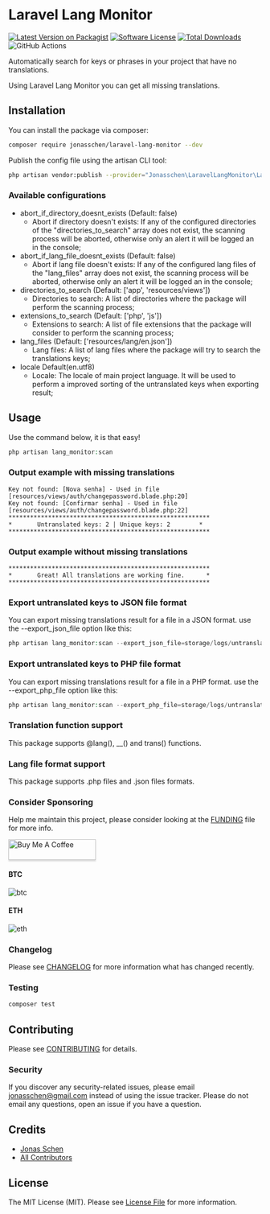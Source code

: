 # Laravel Lang Monitor

[![Latest Version on Packagist](https://img.shields.io/packagist/v/jonasschen/laravel-lang-monitor.svg?style=flat-square)](https://packagist.org/packages/jonasschen/laravel-lang-monitor)
[![Software License](https://img.shields.io/badge/license-MIT-brightgreen.svg?style=flat-square)](LICENSE.md)
[![Total Downloads](https://img.shields.io/packagist/dt/jonasschen/laravel-lang-monitor.svg?style=flat-square)](https://packagist.org/packages/jonasschen/laravel-lang-monitor)
![GitHub Actions](https://github.com/jonasschen/laravel-lang-monitor/actions/workflows/main.yml/badge.svg)

Automatically search for keys or phrases in your project that have no translations.

Using Laravel Lang Monitor you can get all missing translations.
## Installation

You can install the package via composer:
```bash
composer require jonasschen/laravel-lang-monitor --dev
```

Publish the config file using the artisan CLI tool:
```bash
php artisan vendor:publish --provider="Jonasschen\LaravelLangMonitor\LaravelLangMonitorServiceProvider"
```

### Available configurations
- abort_if_directory_doesnt_exists (Default: false)
    - Abort if directory doesn't exists: If any of the configured directories of the "directories_to_search" array does not exist, the scanning process will be aborted, otherwise only an alert it will be logged an in the console;
- abort_if_lang_file_doesnt_exists (Default: false)
    - Abort if lang file doesn't exists: If any of the configured lang files of the "lang_files" array does not exist, the scanning process will be aborted, otherwise only an alert it will be logged an in the console;
- directories_to_search (Default: ['app', 'resources/views'])
    - Directories to search: A list of directories where the package will perform the scanning process;
- extensions_to_search (Default: ['php', 'js'])
    - Extensions to search: A list of file extensions that the package will consider to perform the scanning process;
- lang_files (Default: ['resources/lang/en.json'])
    - Lang files: A list of lang files where the package will try to search the translations keys;
- locale Default(en.utf8)
    - Locale: The locale of main project language. It will be used to perform a improved sorting of the untranslated keys when exporting result;

## Usage
Use the command below, it is that easy!
```php
php artisan lang_monitor:scan
```

### Output example with missing translations
```
Key not found: [Nova senha] - Used in file [resources/views/auth/changepassword.blade.php:20]
Key not found: [Confirmar senha] - Used in file [resources/views/auth/changepassword.blade.php:22]
********************************************************
*       Untranslated keys: 2 | Unique keys: 2        *
********************************************************
```

### Output example without missing translations
```
********************************************************
*       Great! All translations are working fine.      *
********************************************************
```

### Export untranslated keys to JSON file format
You can export missing translations result for a file in a JSON format. use the --export_json_file option like this:
```php
php artisan lang_monitor:scan --export_json_file=storage/logs/untranslateds.json
```

### Export untranslated keys to PHP file format
You can export missing translations result for a file in a PHP format. use the --export_php_file option like this:
```php
php artisan lang_monitor:scan --export_php_file=storage/logs/untranslateds.php
```

### Translation function support
This package supports @lang(), __() and trans() functions.

### Lang file format support
This package supports .php files and .json files formats.

### Consider Sponsoring
Help me maintain this project, please consider looking at the [FUNDING](./.github/FUNDING.yml) file for more info.

<a href="https://bmc.link/jonasschen" target="_blank"><img src="https://www.buymeacoffee.com/assets/img/custom_images/orange_img.png" alt="Buy Me A Coffee" style="height: 41px !important;width: 174px !important;box-shadow: 0px 3px 2px 0px rgba(190, 190, 190, 0.5) !important;-webkit-box-shadow: 0px 3px 2px 0px rgba(190, 190, 190, 0.5) !important;" ></a>

#### BTC
![btc](https://github.com/jonasschen/laravel-lang-monitor/assets/31046817/2f69a4aa-4ee2-442e-aa1f-4a1c0cde217c)

#### ETH
![eth](https://github.com/jonasschen/laravel-lang-monitor/assets/31046817/41ca0d2f-e120-4733-a96b-ff7a34e1e4de)

### Changelog
Please see [CHANGELOG](CHANGELOG.md) for more information what has changed recently.

### Testing
```bash
composer test
```

## Contributing
Please see [CONTRIBUTING](CONTRIBUTING.md) for details.

### Security
If you discover any security-related issues, please email jonasschen@gmail.com instead of using the issue tracker. Please do not email any questions, open an issue if you have a question.

## Credits
-   [Jonas Schen](https://github.com/jonasschen)
-   [All Contributors](../../contributors)

## License
The MIT License (MIT). Please see [License File](LICENSE.md) for more information.
